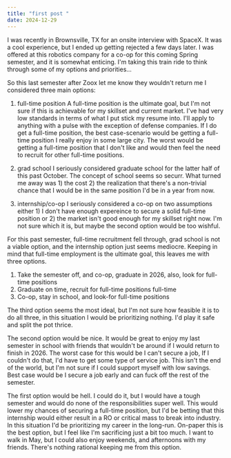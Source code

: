 ```yaml
---
title: "first post "
date: 2024-12-29
---
```

I was recently in Brownsville, TX for an onsite interview with SpaceX. It was a cool experience, but I ended up getting rejected a few days later. I was offered at this robotics company for a co-op for this coming Spring semester, and it is somewhat enticing. I'm taking this train ride to think through some of my options and priorities...

So this last semester after Zoox let me know they wouldn't return me I considered three main options: 
1. full-time position
A full-time position is the ultimate goal, but I'm not sure if this is achievable for my skillset and current market. I've had very low standards in terms of what I put stick my resume into. I'll apply to anything with a pulse with the exception of defense companies. If I do get a full-time position, the best case-scenario would be getting a full-time position I really enjoy in some large city. The worst would be getting a full-time position that I don't like and would then feel the need to recruit for other full-time positions.

2.  grad school
I seriously considered graduate school for the latter half of this past October. The concept of school seems so securr. What turned me away was 1) the cost 2) the realization that there's a non-trivial chance that I would be in the same position I'd be in a year from now.

3. internship/co-op
I seriously considered a co-op on two assumptions either 1) I don't have enough expereince to secure a solid full-time position or 2) the market isn't good enough for my skillset right now. I'm not sure which it is, but maybe the second option would be too wishful.

For this past semester, full-time recruitment fell through, grad school is not a viable option, and the internship option just seems mediocre. Keeping in mind that full-time employment is the ultimate goal, this leaves me with three options. 

1. Take the semester off, and co-op, graduate in 2026, also, look for full-time positions
2. Graduate on time, recruit for full-time positions full-time
3. Co-op, stay in school, and look-for full-time positions

The third option seems the most ideal, but I'm not sure how feasible it is to do all three, in this situation I would be prioritizing nothing. I'd play it safe and split the pot thrice. 

The second option would be nice. It would be great to enjoy my last semester in school with friends that wouldn't be around if I would return to finish in 2026. The worst case for this would be I can't secure a job, If I couldn't do that, I'd have to get some type of service job. This isn't the end of the world, but I'm not sure if I could support myself with low savings. Best case would be I secure a job early and can fuck off the rest of the semester.

The first option would be hell. I could do it, but I would have a tough semester and would do none of the responsibilities super well. This would lower my chances of securing a full-time position, but I'd be betting that this internship would either result in a RO or critical mass to break into industry. In this situation I'd be prioritizing my career in the long-run. On-paper this is the best option, but I feel like I'm sacrificing just a bit too much. I want to walk in May, but I could also enjoy weekends, and afternoons with my friends. There's nothing rational keeping me from this option. 